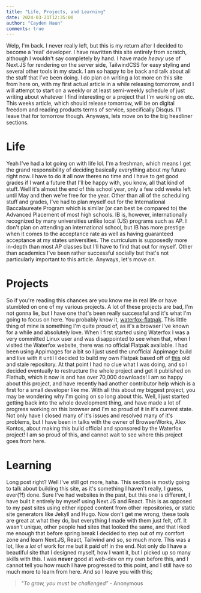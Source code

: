 ```yaml
---
title: "Life, Projects, and Learning"
date: 2024-03-21T12:35:00
author: "Cayden Haun"
comments: true
---
```


Welp, I'm back. I never really left, but this is my return after I decided to become a 'real' developer. I have rewritten this site entirely from scratch, although I wouldn't say completely by hand. I have made *heavy* use of Next.JS for rendering on the server side, TailwindCSS for easy styling and several other tools in my stack. I am so happy to be back and talk about all the stuff that I've been doing. I do plan on writing a lot more on this site from here on, with my first actual article in a while releasing tomorrow, and I will attempt to start on a weekly or at least semi-weekly schedule of just writing about whatever I find interesting or a project that I'm working on etc. This weeks article, which should release tomorrow, will be on digital freedom and reading products terms of service, specifically Disqus. I'll leave that for tomorrow though. Anyways, lets move on to the big headliner sections.

# Life
Yeah I've had a lot going on with life lol. I'm a freshman, which means I get the grand responsibility of deciding basically everything about my future right now. I have to do it all now theres no time and I have to get good grades if I want a future that I'll be happy with, you know, all that kind of stuff. Well it's almost the end of this school year, only a few odd weeks left until May and then we're free for the year. Other than all of the scheduling stuff and grades, I've had to plan myself out for the International Baccalaureate Program which is similar (or can best be compared to) the Advanced Placement of most high schools. IB is, however, internationally recognized by many universities unlike local (US) programs such as AP. I don't plan on attending an international school, but IB has more prestige when it comes to the acceptance rate as well as having guaranteed acceptance at my states universities. The curriculum is supposedly more in-depth than most AP classes but I'll have to find that out for myself. Other than academics I've been rather successful socially but that's not particularly important to this article. Anyways, let's move on.

# Projects
So if you're reading this chances are you know me in real life or have stumbled on one of my various projects. A lot of these projects are bad, I'm not gonna lie, but I have one that's been really successful and it's what I'm going to focus on here. You probably know it, [waterfox-flatpak](https://github.com/flathub/net.waterfox.waterfox). This little thing of mine is something I'm quite proud of, as it's a browser I've known for a while and absolutely love. When I first started using Waterfox I was a very committed Linux user and was disappointed to see when that, when I visited the Waterfox website, there was no official Flatpak available. I had been using Appimages for a bit so I just used the unofficial Appimage build and live with it until I decided to build my own Flatpak based off of [this](https://github.com/xhorak/firefox-devedition-flatpak) old and stale repository. At that point I had no clue what I was doing, and so I decided eventually to restructure the whole project and get it published on Flathub, which it now is and has over 70,000 downloads! I am so happy about this project, and have recently had another contributor help which is a first for a small developer like me. With all this about my biggest project, you may be wondering why I'm going on so long about this. Well, I just started getting back into the whole development thing, and have made a lot of progress working on this browser and I'm so proud of it in it's current state. Not only have I closed many of it's issues and resolved many of it's problems, but I have been in talks with the owner of BrowserWorks, Alex Kontos, about making this build official and sponsored by the Waterfox project! I am so proud of this, and cannot wait to see where this project goes from here.

# Learning
Long post right? Well I've still got more, haha. This section is mostly going to talk about building this site, as it's something I haven't really, I guess, ever(?!) done. Sure I've had websites in the past, but this one is different, I have built it entirely by myself using Next.JS and React. This is as opposed to my past sites using either ripped content from other repositories, or static site generators like Jekyll and Hugo. Now don't get me wrong, these tools are great at what they do, but everything I made with them just felt, off. It wasn't unique, other people had sites that looked the same, and that irked me enough that before spring break I decided to step out of my comfort zone and learn Next.JS, React, Tailwind and so, so much more. This was a lot, like a *lot* of work for me but it paid off in the end. Not only do I have a beautiful site that I designed myself, how I want it, but I picked up so many skills with this. I was **never** good at web-dev on my own before this, and I cannot tell you how much I have progressed to this point, and I still have so much more to learn from here. And so I leave you with this;

> *"To grow, you must be challenged"* - Anonymous